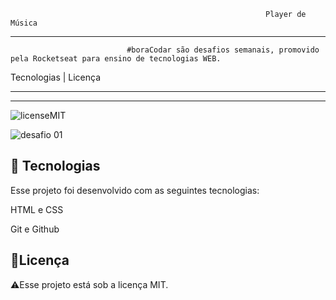                                                              Player de Música
----------------------------------------------------------------------------------------------------------------------------------------------------------------
                              #boraCodar são desafios semanais, promovido pela Rocketseat para ensino de tecnologias WEB.

Tecnologias   |   Licença
___________
----------------------------------------------------------------------------------------------------------------------------------------------------------------
![licenseMIT](https://user-images.githubusercontent.com/124744877/232573480-7bad5699-8b5d-4cae-a86d-500fe759eb0d.svg)

![desafio 01](https://user-images.githubusercontent.com/124744877/231291921-6ea5e2b6-9f1d-4c22-88ac-d486c54de10a.jpg)

🚀 Tecnologias
----------------------------------------------------------------------------------------------------------------------------------------------------------------
Esse projeto foi desenvolvido com as seguintes tecnologias:

HTML e CSS

Git e Github

📝Licença
----------------------------------------------------------------------------------------------------------------------------------------------------------------
⚠️Esse projeto está sob a licença MIT.

